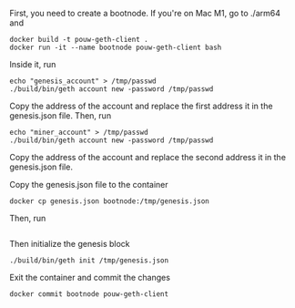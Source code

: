 First, you need to create a bootnode.
If you're on Mac M1, go to ./arm64 and
```shell
docker build -t pouw-geth-client .
docker run -it --name bootnode pouw-geth-client bash 
```
Inside it, run
```shell
echo "genesis_account" > /tmp/passwd
./build/bin/geth account new -password /tmp/passwd
```
Copy the address of the account and replace the first address it in the genesis.json file.
Then, run
```shell
echo "miner_account" > /tmp/passwd
./build/bin/geth account new -password /tmp/passwd
```
Copy the address of the account and replace the second address it in the genesis.json file.

Copy the genesis.json file to the container
```shell
docker cp genesis.json bootnode:/tmp/genesis.json
```


Then, run
```shell
```

Then initialize the genesis block
```shell
./build/bin/geth init /tmp/genesis.json
```
Exit the container and commit the changes
```shell
docker commit bootnode pouw-geth-client
```
